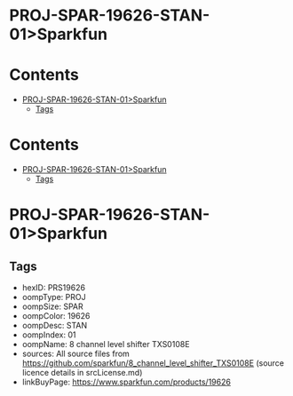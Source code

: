 
PROJ-SPAR-19626-STAN-01>Sparkfun
================================

Contents
========

* [PROJ-SPAR-19626-STAN-01>Sparkfun](#proj-spar-19626-stan-01sparkfun)
	* [Tags](#tags)

Contents
========

* [PROJ-SPAR-19626-STAN-01>Sparkfun](#proj-spar-19626-stan-01sparkfun)
	* [Tags](#tags)

# PROJ-SPAR-19626-STAN-01>Sparkfun

## Tags

- hexID: PRS19626
- oompType: PROJ
- oompSize: SPAR
- oompColor: 19626
- oompDesc: STAN
- oompIndex: 01
- oompName: 8 channel level shifter TXS0108E
- sources: All source files from https://github.com/sparkfun/8_channel_level_shifter_TXS0108E (source licence details in srcLicense.md)
- linkBuyPage: https://www.sparkfun.com/products/19626
